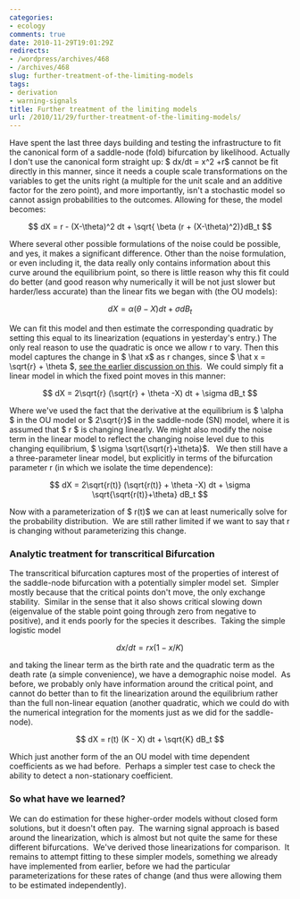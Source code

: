 ```yaml
---
categories:
- ecology
comments: true
date: 2010-11-29T19:01:29Z
redirects:
- /wordpress/archives/468
- /archives/468
slug: further-treatment-of-the-limiting-models
tags:
- derivation
- warning-signals
title: Further treatment of the limiting models
url: /2010/11/29/further-treatment-of-the-limiting-models/
---
```


Have spent the last three days building and testing the infrastructure to fit the canonical form of a saddle-node (fold) bifurcation by likelihood.  Actually I don't use the canonical form straight up: $ dx/dt = x^2 +r$ cannot be fit directly in this manner, since it needs a couple scale transformations on the variables to get the units right (a multiple for the unit scale and an additive factor for the zero point), and more importantly, isn't a stochastic model so cannot assign probabilities to the outcomes.  Allowing for these, the model becomes:


$$ dX = r - (X-\theta)^2 dt + \sqrt{ \beta (r + (X-\theta)^2)}dB_t $$

Where several other possible formulations of the noise could be possible, and yes, it makes a significant difference.  Other than the noise formulation, or even including it, the data really only contains information about this curve around the equilibrium point, so there is little reason why this fit could do better (and good reason why numerically it will be not just slower but harder/less accurate) than the linear fits we began with (the OU models):

$$ dX = \alpha (\theta -X) dt + \sigma dB_t $$

We can fit this model and then estimate the corresponding quadratic by setting this equal to its linearization (equations in yesterday's entry.)  The only real reason to use the quadratic is once we allow r to vary.  Then this model captures the change in $ \hat x$ as r changes, since $ \hat x = \sqrt{r} + \theta $, [see the earlier discussion on this](http://www.carlboettiger.info/archives/108).  We could simply fit a linear model in which the fixed point moves in this manner:

$$ dX = 2\sqrt{r} (\sqrt{r} + \theta -X) dt + \sigma dB_t $$

Where we've used the fact that the derivative at the equilibrium is $ \alpha $ in the OU model or $ 2\sqrt{r}$ in the saddle-node (SN) model, where it is assumed that $ r $ is changing linearly. We might also modify the noise term in the linear model to reflect the changing noise level due to this changing equilibrium, $ \sigma \sqrt{\sqrt{r}+\theta}$.   We then still have a a three-parameter linear model, but explicitly in terms of the bifurcation parameter r (in which we isolate the time dependence):

$$ dX = 2\sqrt{r(t)} (\sqrt{r(t)} + \theta -X) dt + \sigma \sqrt{\sqrt{r(t)}+\theta} dB_t $$

Now with a parameterization of $ r(t)$ we can at least numerically solve for the probability distribution.  We are still rather limited if we want to say that r is changing without parameterizing this change.


### Analytic treatment for transcritical Bifurcation


The transcritical bifurcation captures most of the properties of interest of the saddle-node bifurcation with a potentially simpler model set.  Simpler mostly because that the critical points don't move, the only exchange stability.  Similar in the sense that it also shows critical slowing down (eigenvalue of the stable point going through zero from negative to positive), and it ends poorly for the species it describes.  Taking the simple logistic model

$$ dx/dt = r x (1-x/K) $$

and taking the linear term as the birth rate and the quadratic term as the death rate (a simple convenience), we have a demographic noise model.  As before, we probably only have information around the critical point, and cannot do better than to fit the linearization around the equilibrium rather than the full non-linear equation (another quadratic, which we could do with the numerical integration for the moments just as we did for the saddle-node).

$$ dX = r(t) (K - X) dt + \sqrt{K} dB_t $$

Which just another form of the an OU model with time dependent coefficients as we had before.  Perhaps a simpler test case to check the ability to detect a non-stationary coefficient.


### So what have we learned?


We can do estimation for these higher-order models without closed form solutions, but it doesn't often pay.  The warning signal approach is based around the linearization, which is almost but not quite the same for these different bifurcations.  We've derived those linearizations for comparison.  It remains to attempt fitting to these simpler models, something we already have implemented from earlier, before we had the particular parameterizations for these rates of change (and thus were allowing them to be estimated independently).
